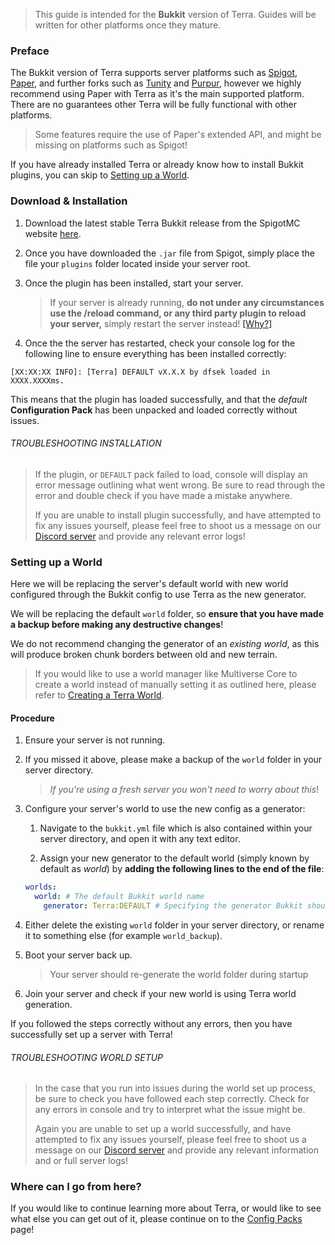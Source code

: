 > This guide is intended for the **Bukkit** version of Terra. Guides will be written for other platforms once they
> mature.

### Preface

The Bukkit version of Terra supports server platforms such as [Spigot](https://www.spigotmc.org/),
[Paper](https://papermc.io/), and further forks such as [Tunity](https://github.com/Spottedleaf/Tuinity) and
[Purpur](https://purpur.pl3x.net/), however we highly recommend using Paper with Terra as it's the main supported
platform. There are no guarantees other Terra will be fully functional with other platforms.

> Some features require the use of Paper's extended API, and might be missing on platforms such as Spigot!

If you have already installed Terra or already know how to install Bukkit plugins, you can skip to
[Setting up a World](#setting-up-a-world).

### Download & Installation

1. Download the latest stable Terra Bukkit release from the SpigotMC website
[here](https://www.spigotmc.org/resources/terra.85151/).

2. Once you have downloaded the `.jar` file from Spigot, simply place the file your `plugins` folder located inside your
server root.

3. Once the plugin has been installed, start your server.

    > If your server is already running, **do not under any circumstances use the /reload command, or any third party
    plugin
    > to reload your server,** simply restart the server instead!
    [\[Why?\]](https://matthewmiller.dev/blog/problem-with-reload/)

4. Once the the server has restarted, check your console log for the following line to ensure everything has been
installed correctly:

```none
[XX:XX:XX INFO]: [Terra] DEFAULT vX.X.X by dfsek loaded in XXXX.XXXXms.
```

This means that the plugin has loaded successfully, and that the *default* **Configuration Pack** has been unpacked and
loaded correctly without issues.

###### TROUBLESHOOTING INSTALLATION

>If the plugin, or `DEFAULT` pack failed to load, console will display an error message outlining what went wrong. Be
>sure to read through the error and double check if you have made a mistake anywhere.
>
>If you are unable to install plugin successfully, and have attempted to fix any issues yourself, please feel free to
>shoot us a message on our [Discord server](https://discord.gg/PXUEbbF) and provide any relevant error logs!

### Setting up a World

Here we will be replacing the server's default world with new world configured through the Bukkit config to use Terra as
the new generator.

We will be replacing the default `world` folder, so **ensure that you have made a backup before making any destructive
changes**!

We do not recommend changing the generator of an *existing world*, as this will produce broken chunk borders between
old and new terrain.

>If you would like to use a world manager like Multiverse Core to create a world instead of manually setting it as
outlined here, please refer to [Creating a Terra World](./Creating-a-Terra-World).

#### Procedure

1. Ensure your server is not running.

2. If you missed it above, please make a backup of the `world` folder in your server directory.

    >*If you're using a fresh server you won't need to worry about this*!

3. Configure your server's world to use the new config as a generator:
    1. Navigate to the `bukkit.yml` file which is also contained within your server directory, and open it with any text
    editor.

    1. Assign your new generator to the default world (simply known by default as *world*) by **adding the following
    lines to the
    end of the file**:

    ```yaml
    worlds:
      world: # The default Bukkit world name
        generator: Terra:DEFAULT # Specifying the generator Bukkit should use for 'world'
    ```

4. Either delete the existing `world` folder in your server directory, or rename it to something else (for example
`world_backup`).

5. Boot your server back up.

    > Your server should re-generate the world folder during startup

6. Join your server and check if your new world is using Terra world generation.

If you followed the steps correctly without any errors, then you have successfully set up a server with Terra!

###### TROUBLESHOOTING WORLD SETUP

>In the case that you run into issues during the world set up process, be sure to check you have followed each step
>correctly. Check for any errors in console and try to interpret what the issue might be.
>
>Again you are unable to set up a world successfully, and have attempted to fix any issues yourself, please feel free to
>shoot us a message on our [Discord server](https://discord.gg/PXUEbbF) and provide any relevant information and or
>full server logs!

### Where can I go from here?

If you would like to continue learning more about Terra, or would like to see what else you can get out of it, please
continue on to the [Config Packs](./Config-Packs) page!
